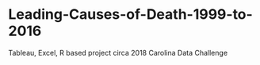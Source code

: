# Leading-Causes-of-Death-1999-to-2016
Tableau, Excel, R based project circa 2018 Carolina Data Challenge
